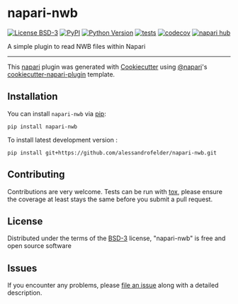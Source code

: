 # napari-nwb

[![License BSD-3](https://img.shields.io/pypi/l/napari-nwb.svg?color=green)](https://github.com/alessandrofelder/napari-nwb/raw/main/LICENSE)
[![PyPI](https://img.shields.io/pypi/v/napari-nwb.svg?color=green)](https://pypi.org/project/napari-nwb)
[![Python Version](https://img.shields.io/pypi/pyversions/napari-nwb.svg?color=green)](https://python.org)
[![tests](https://github.com/alessandrofelder/napari-nwb/workflows/tests/badge.svg)](https://github.com/alessandrofelder/napari-nwb/actions)
[![codecov](https://codecov.io/gh/alessandrofelder/napari-nwb/branch/main/graph/badge.svg)](https://codecov.io/gh/alessandrofelder/napari-nwb)
[![napari hub](https://img.shields.io/endpoint?url=https://api.napari-hub.org/shields/napari-nwb)](https://napari-hub.org/plugins/napari-nwb)

A simple plugin to read NWB files within Napari

----------------------------------

This [napari] plugin was generated with [Cookiecutter] using [@napari]'s [cookiecutter-napari-plugin] template.

<!--
Don't miss the full getting started guide to set up your new package:
https://github.com/napari/cookiecutter-napari-plugin#getting-started

and review the napari docs for plugin developers:
https://napari.org/stable/plugins/index.html
-->

## Installation

You can install `napari-nwb` via [pip]:

    pip install napari-nwb



To install latest development version :

    pip install git+https://github.com/alessandrofelder/napari-nwb.git


## Contributing

Contributions are very welcome. Tests can be run with [tox], please ensure
the coverage at least stays the same before you submit a pull request.

## License

Distributed under the terms of the [BSD-3] license,
"napari-nwb" is free and open source software

## Issues

If you encounter any problems, please [file an issue] along with a detailed description.

[napari]: https://github.com/napari/napari
[Cookiecutter]: https://github.com/audreyr/cookiecutter
[@napari]: https://github.com/napari
[MIT]: http://opensource.org/licenses/MIT
[BSD-3]: http://opensource.org/licenses/BSD-3-Clause
[GNU GPL v3.0]: http://www.gnu.org/licenses/gpl-3.0.txt
[GNU LGPL v3.0]: http://www.gnu.org/licenses/lgpl-3.0.txt
[Apache Software License 2.0]: http://www.apache.org/licenses/LICENSE-2.0
[Mozilla Public License 2.0]: https://www.mozilla.org/media/MPL/2.0/index.txt
[cookiecutter-napari-plugin]: https://github.com/napari/cookiecutter-napari-plugin

[file an issue]: https://github.com/alessandrofelder/napari-nwb/issues

[napari]: https://github.com/napari/napari
[tox]: https://tox.readthedocs.io/en/latest/
[pip]: https://pypi.org/project/pip/
[PyPI]: https://pypi.org/

